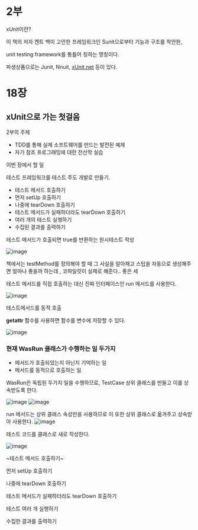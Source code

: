 # 2부

xUnit이란?

이 책의 저자 켄트 백이 고안한 프레임워크인 Sunit으로부터 기능과 구조를 착안한,

unit testing framework를 통틀어 칭하는 명칭이다.

파생상품으로는 Junit, Nnuit, [xUnit.net](http://xUnit.net) 등이 있다.

# 18장

## xUnit으로 가는 첫걸음

2부의 주제

-   TDD를 통해 실제 소프트웨어를 만드는 발전된 예제
-   자기 참조 프로그래밍에 대한 전산학 실습

이번 장에서 할 일

테스트 프레임워크를 테스트 주도 개발로 만들기.

-   테스트 메서드 호출하기
-   먼저 setUp 호출하기
-   나중에 tearDown 호출하기
-   테스트 메서드가 실패하더라도 tearDown 호출하기
-   여러 개의 테스트 실행하기
-   수집된 결과를 출력하기

테스트 메서드가 호출되면 true를 반환하는 원시테스트 작성

![image](https://github.com/KonCC/test-driven-development/assets/102205852/fd8cfd40-6756-4707-a9ae-1f59a6b52a45)


책에서는 testMethod를 정의해야 할 때 그 사실을 알아채고 스텁을 자동으로 생성해주면 얼마나 좋을까 하는데 , 코파일럿이 실제로 해준다.. 좋은 세

테스트 메서드를 직접 호출하는 대신 진짜 인터페이스인 run 메서드를 사용한다.

![image](https://github.com/KonCC/test-driven-development/assets/102205852/f5a1e93f-db4b-46b9-8949-b279272f0f43)


테스트메서드를 동적 호출

**getattr** 함수를 사용하면 함수를 변수에 저장할 수 있다.

![image](https://github.com/KonCC/test-driven-development/assets/102205852/e23f2abe-840c-4d16-96a6-4b6486100391)


### 현재 WasRun 클래스가 수행하는 일 두가지

-   메서드가 호출되었는지 아닌지 기억하는 일
-   메서드를 동적으로 호출하는 일

WasRun은 독립된 두가지 일을 수행하므로, TestCase 상위 클래스를 만들고 이를 상속받도록 한다.

![image](https://github.com/KonCC/test-driven-development/assets/102205852/5feee088-ef2a-4fc1-82fa-1a3a79d38428)
![image](https://github.com/KonCC/test-driven-development/assets/102205852/58e6c2a5-0cae-4194-9715-3a86b39da1fd)



run 메서드는 상위 클래스 속성만을 사용하므로 이 또한 상위 클래스로 옮겨주고 상속받아 사용한다.
![image](https://github.com/KonCC/test-driven-development/assets/102205852/6a25f308-0cf2-4b43-be63-67bc1d2a7bbe)


테스트 코드를 클래스로 새로 작성한다.

![image](https://github.com/KonCC/test-driven-development/assets/102205852/38487779-14f8-49a5-a15e-bab69eb594db)


~테스트 메서드 호출하기~

먼저 setUp 호출하기

나중에 tearDown 호출하기

테스트 메서드가 실패하더라도 tearDown 호출하기

테스트 여러 개 실행하기

수집한 결과를 출력하기
